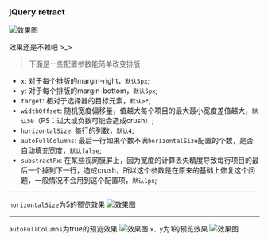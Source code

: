 ### jQuery.retract

![效果图](http://ryuurock.me/2017/06/21/jQuery-pulgin-retract/result.jpg)

效果还是不赖吧 >_>

> 下面是一些配置参数能简单改变排版

* `x`: 对于每个排版的margin-right，`默认5px`;
* `y`: 对于每个排版的margin-bottom，`默认5px`;
* `target`: 相对于选择器的目标元素，`默认>*`;
* `widthOffset`: 随机宽度偏移量，值越大每个项目的最大最小宽度差值越大，`默认50`（PS：过大或负数可能会造成crush）;
* `horizontalSize`: 每行的列数，`默认4`;
* `autoFullColumns`: 最后一行如果个数不满`horizontalSize`配置的个数，是否自动填充宽度，`默认false`;
* `substractPx`: 在某些视网膜屏上，因为宽度的计算丢失精度导致每行项目的最后一个掉到下一行，造成crush，所以这个参数是在原来的基础上修复这个问题，一般情况不会用到这个配置项，`默认1px`;

***
`horizontalSize`为5的预览效果
![效果图](http://ryuurock.me/2017/06/21/jQuery-pulgin-retract/result2.jpg)
***
`autoFullColumns`为true的预览效果
![效果图](http://ryuurock.me/2017/06/21/jQuery-pulgin-retract/result3.jpg)
`x、y`为1的预览效果
![效果图](http://ryuurock.me/2017/06/21/jQuery-pulgin-retract/result4.jpg)